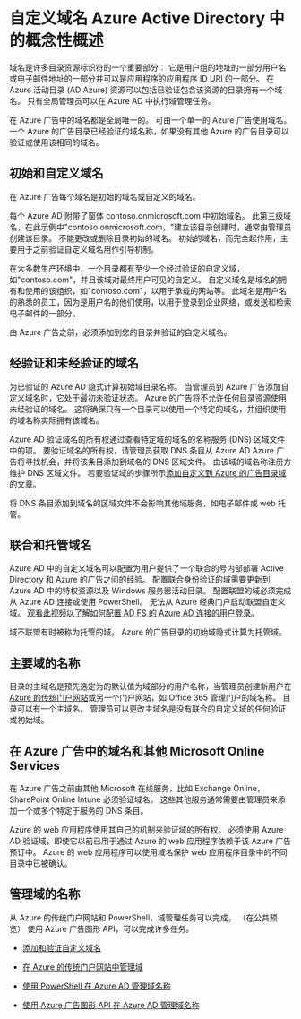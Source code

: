 <properties
    pageTitle="自定义域名 Azure Active Directory 中的概念性概述 |Microsoft Azure"
    description="介绍了在 Azure Active directory，包括用于单一登录的联合身份验证中使用自定义域名的概念框架"
    services="active-directory"
    documentationCenter=""
    authors="jeffsta"
    manager="femila"
    editor=""/>

<tags
    ms.service="active-directory"
    ms.workload="identity"
    ms.tgt_pltfrm="na"
    ms.devlang="na"
    ms.topic="article"
    ms.date="10/04/2016"
    ms.author="curtand;jeffsta"/>

# <a name="conceptual-overview-of-custom-domain-names-in-azure-active-directory"></a>自定义域名 Azure Active Directory 中的概念性概述

域名是许多目录资源标识符的一个重要部分︰ 它是用户组的地址的一部分用户名或电子邮件地址的一部分并可以是应用程序的应用程序 ID URI 的一部分。 在 Azure 活动目录 (AD Azure) 资源可以包括已验证包含该资源的目录拥有一个域名。 只有全局管理员可以在 Azure AD 中执行域管理任务。

在 Azure 广告中的域名都是全局唯一的。 可由一个单一的 Azure 广告使用域名。 一个 Azure 的广告目录已经验证的域名称，如果没有其他 Azure 的广告目录可以验证或使用该相同的域名。

## <a name="initial-and-custom-domain-names"></a>初始和自定义域名

在 Azure 广告每个域名是初始的域名或自定义的域名。

每个 Azure AD 附带了窗体 contoso.onmicrosoft.com 中初始域名。 此第三级域名，在此示例中"contoso.onmicrosoft.com，"建立该目录创建时，通常由管理员创建该目录。 不能更改或删除目录初始的域名。 初始的域名，而完全起作用，主要用于之前验证自定义域名用作引导机制。

在大多数生产环境中，一个目录都有至少一个经过验证的自定义域，如"contoso.com"，并且该域对最终用户可见的自定义。 自定义域名是域名的拥有和使用的该组织，如"contoso.com"，以用于承载的网站等。 此域名是用户名的熟悉的员工，因为是用户名的他们使用，以用于登录到企业网络，或发送和检索电子邮件的一部分。

由 Azure 广告之前，必须添加到您的目录并验证的自定义域名。

## <a name="verified-and-unverified-domain-names"></a>经验证和未经验证的域名

为已验证的 Azure AD 隐式计算初始域目录名称。 当管理员到 Azure 广告添加自定义域名时，它处于最初未验证状态。 Azure 的广告将不允许任何目录资源使用未经验证的域名。 这将确保只有一个目录可以使用一个特定的域名，并组织使用的域名称实际拥有该域名。

Azure AD 验证域名的所有权通过查看特定域的域名的名称服务 (DNS) 区域文件中的项。 要验证域名的所有权，请管理员获取 DNS 条目从 Azure AD Azure 广告将寻找机会，并将该条目添加到域名的 DNS 区域文件。 由该域的域名称注册方维护 DNS 区域文件。 若要验证域的步骤所示[添加自定义到 Azure 的广告目录域](active-directory-add-domain.md)的文章。

将 DNS 条目添加到域名的区域文件不会影响其他域服务，如电子邮件或 web 托管。

## <a name="federated-and-managed-domain-names"></a>联合和托管域名

Azure AD 中的自定义域名可以配置为用户提供了一个联合的号内部部署 Active Directory 和 Azure 的广告之间的经验。 配置联合身份验证的域需要更新到 Azure AD 中的特权资源以及 Windows 服务器活动目录。 配置联盟的域必须完成从 Azure AD 连接或使用 PowerShell。 无法从 Azure 经典门户启动联盟自定义域。 [观看此视频以了解如何配置 AD FS 的 Azure AD 连接的用户登录](http://channel9.msdn.com/Series/Azure-Active-Directory-Videos-Demos/Configuring-AD-FS-for-user-sign-in-with-Azure-AD-Connect)。

域不联盟有时被称为托管的域。 Azure 的广告目录的初始域隐式计算为托管域。

## <a name="primary-domain-names"></a>主要域的名称

目录的主域名是预先选定为的默认值为域部分的用户名称，当管理员创建新用户在[Azure 的传统门户网站](https://manage.windowsazure.com/)或另一个门户网站，如 Office 365 管理门户的域名称。 目录可以有一个主域名。 管理员可以更改主域名是没有联合的自定义域的任何验证或初始域。

## <a name="domain-names-in-azure-ad-and-other-microsoft-online-services"></a>在 Azure 广告中的域名和其他 Microsoft Online Services

在 Azure 广告之前由其他 Microsoft 在线服务，比如 Exchange Online，SharePoint Online Intune 必须验证域名。 这些其他服务通常需要由管理员来添加一个或多个特定于服务的 DNS 条目。

Azure 的 web 应用程序使用其自己的机制来验证域的所有权。 必须使用 Azure AD 验证域，即使它以前已用于通过 Azure 的 web 应用程序依赖于该 Azure 广告预订中。 Azure 的 web 应用程序可以使用域名保护 web 应用程序目录中的不同目录中已被确认。

## <a name="managing-domain-names"></a>管理域的名称

从 Azure 的传统门户网站和 PowerShell，域管理任务可以完成。 （在公共预览） 使用 Azure 广告图形 API，可以完成许多任务。

-   [添加和验证自定义域名](active-directory-add-domain.md)

-   [在 Azure 的传统门户网站中管理域](active-directory-add-manage-domain-names.md)

-   [使用 PowerShell 在 Azure AD 管理域名称](https://msdn.microsoft.com/library/azure/e1ef403f-3347-4409-8f46-d72dafa116e0#BKMK_ManageDomains)

-   [使用 Azure 广告图形 API 在 Azure AD 管理域名称](https://msdn.microsoft.com/Library/Azure/Ad/Graph/api/domains-operations)
